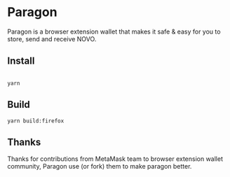 # Paragon 

Paragon is a browser extension wallet that makes it safe & easy for you to store, send and receive NOVO. 

## Install 

```

yarn 
```

## Build 

```
yarn build:firefox  
```

## Thanks 

Thanks for contributions from MetaMask team to browser extension wallet community, Paragon use (or fork) them to make paragon better.
